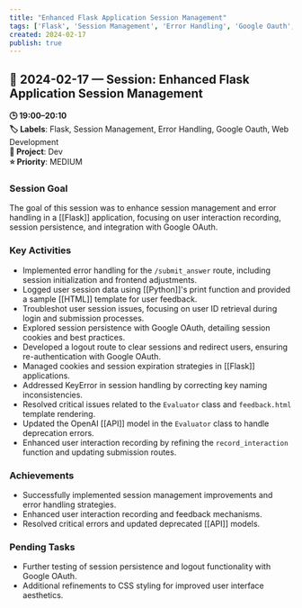 ```yaml
---
title: "Enhanced Flask Application Session Management"
tags: ['Flask', 'Session Management', 'Error Handling', 'Google Oauth', 'Web Development']
created: 2024-02-17
publish: true
---
```


## 📅 2024-02-17 — Session: Enhanced Flask Application Session Management

**🕒 19:00–20:10**  
**🏷️ Labels**: Flask, Session Management, Error Handling, Google Oauth, Web Development  
**📂 Project**: Dev  
**⭐ Priority**: MEDIUM  


### Session Goal
The goal of this session was to enhance session management and error handling in a [[Flask]] application, focusing on user interaction recording, session persistence, and integration with Google OAuth.

### Key Activities
- Implemented error handling for the `/submit_answer` route, including session initialization and frontend adjustments.
- Logged user session data using [[Python]]'s print function and provided a sample [[HTML]] template for user feedback.
- Troubleshot user session issues, focusing on user ID retrieval during login and submission processes.
- Explored session persistence with Google OAuth, detailing session cookies and best practices.
- Developed a logout route to clear sessions and redirect users, ensuring re-authentication with Google OAuth.
- Managed cookies and session expiration strategies in [[Flask]] applications.
- Addressed KeyError in session handling by correcting key naming inconsistencies.
- Resolved critical issues related to the `Evaluator` class and `feedback.html` template rendering.
- Updated the OpenAI [[API]] model in the `Evaluator` class to handle deprecation errors.
- Enhanced user interaction recording by refining the `record_interaction` function and updating submission routes.

### Achievements
- Successfully implemented session management improvements and error handling strategies.
- Enhanced user interaction recording and feedback mechanisms.
- Resolved critical errors and updated deprecated [[API]] models.

### Pending Tasks
- Further testing of session persistence and logout functionality with Google OAuth.
- Additional refinements to CSS styling for improved user interface aesthetics.
